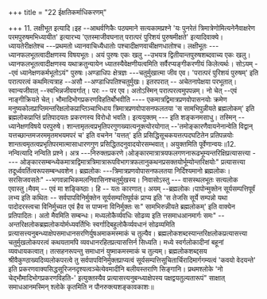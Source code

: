 +++
title = "22 ईक्षतिकर्माधिकरणम्"

+++
11. लक्षीभूत इत्यादि।इह --आथर्वणिकैः पठ्यमाने सत्यकामप्रश्ने 'यः पुनरेतं त्रिमात्रेणोमित्यनेनैवाक्षरेण परमपुरुषमभिध्यायीत' इत्यारभ्य 'एतस्माजीवघनात् परात्परं पुरिशयं पुरुषमीक्षते' इत्यादिवाक्ये। ध्यायतेरीक्षतेश्च ---प्रथमतो ध्यानवाचिध्यैधातोः पश्चादीक्षणवाचीक्षणधातोश्च। लक्षीभूतः ---ध्यानफलभूतत्वादीक्षणस्य विषयभूतः। अयं पुरुषः एकः खलु --उभयत्र द्वितीयान्तपुरुषशब्दवाच्य एकः खलु। ध्यानफलभूतत्वादीक्षणस्य यथाक्रतुन्यायेन ध्यातस्यैवेक्षणीयत्वमिति सर्वैरप्यङ्गीकरणीयं किलेत्यर्थः। सोऽयम् --एवं ध्यानेक्षणकर्मभूतोऽयं" पुरुषः।अण्डाधिपः क्षेत्रज्ञः ---चतुर्मुखात्मा जीव एव। 'परात्परं पुरिशयं पुरुषम्' इति परात्परत्वं कथमित्यत्राह --असौ --अण्डाधिपतिश्चतुर्मुखः। इतरपरात् -- अचेतनापेक्षया परभूतात्।स्वान्यजीवात् --स्वभिन्नजीववर्गात्। परः -- पर एव। अतोऽस्मिन् परात्परत्वमुपपन्नम्। नो चेत् --एवं नाङ्गीक्रियते चेत्। भौमादिभोगप्रकरणविहतिर्बोभवीति ---- एकमात्रद्विमात्रप्रणवोपासनयोः क्रमेण मनुष्यकोलप्राप्तिमन्तरिक्षलोकप्राप्तिञ्चाभिधाय त्रिमात्रप्रणवोपासनफलतया 'स सामभिपुन्नीयते ब्रह्मलोकम्' इति ब्रह्मलोकप्राप्तिं प्रतिपादयतः प्रकरणस्य विरोधो भवति। इत्ययुक्तम् --- इति शङ्कनमसाधु। तस्मिन् --ध्यानेक्षणविषये परपुरुषे। शान्तामृतत्वप्रभृतिपरगुणख्यात्यनूक्त्योरयोगात् --'तमोङ्कारणैवायनेनान्वेति विद्वान् यत्तच्छान्तमजरममृतमभयमपरं च' इति वचनेन 'यत्तत्' इति प्रसिद्धिसूचकयत्तत्पदघटितेन प्रतिपन्नयोः शान्तत्वमृतत्वप्रभृतिपरमात्मासाधारणगुण प्रसिद्धितदनुवादयोरसम्भवात्। अयुक्तमिति पूर्वेणान्वयः॥12. नन्वित्यादि नन्विति प्रश्ने। अत्र ---निरुक्तप्रकरणे।ओङ्कारमात्रात्रयफलगणनारूढभूम्यन्तरिक्षिप्रत्यासत्त्या ---- ओङ्कारसम्बन्ध्येकमात्राद्विमात्रत्रिमात्रारूपविभागत्रफलानुकथनप्रसक्तयोर्भूम्योन्तरिक्षयोः" प्रत्यासत्त्या तदूर्ध्ववर्तित्वरूपसम्बन्धवशेन। ब्रह्मलोकः ---त्रिमात्रप्रणवोपासनफलतया निर्दिश्यमानो ब्रह्मलोकः।सरसिजवसतेः" --भगवन्नाभिकमलनिवासिनश्चतुर्मुखस्य। निवासोऽस्तु --- वासस्थलभूतः सत्यलोक एवास्तु।मैवम् -- एवं मा शङ्किष्ठाः। हि -- यतः कारणात्। अयम् --ब्रह्मलोकः।पापोन्मुक्तेन सूर्यसम्पत्तिपूर्वं लभ्य इति कथितः -- सर्वपापविनिर्मुक्तेन सूर्यसम्पत्तिपूर्वकं प्राप्य इति 'स तेजसि सूर्ये सम्पन्नो यथा पादोदरस्त्वचा विनिर्मुच्यत एवं हैव स पाप्मना विनिर्मुक्तः सः" सामभिरुन्नीयते ब्रह्मलोकम्' इति वाक्येन प्रतिपादितः। अतो मैवमिति सम्बन्धः। मध्यलोकैर्व्यवधिः सोढव्य इति त्तसमाधआनमार्गः समः" --अन्तरिक्षलोकब्रह्मलोकयोर्मध्यवर्तिभिः स्वर्गादिबहुलोकैर्व्यवधानं सोढव्यमिति प्रत्यासत्त्यनुबन्ध्याक्षेपसमाधानसरणिर्युषअमाकमस्माकं च तुल्यैव। ब्रह्मलोकशब्दस्यान्तरिक्षलोकप्रत्यासत्त्या चतुर्मुखलोकपरत्वं कथयतामपि व्यवधानरहितप्रत्यासत्तिर्न सिध्यति। मध्ये स्वर्गलोकादीनां बहूनां व्यवधायकत्वात्। तत्सहनरूपन्तु समाधानं युष्माकमस्माकं च तुल्यम्। ब्रह्मलोकशब्द्सय श्रीवैकुण्ठाख्यदिव्यलोकपरत्वे तु सर्वपापविनिर्मुक्तप्राप्यत्वं सूर्यसम्पत्तिसूचितार्चिरादिमार्गगम्यत्वं 'कवयो वेदयन्ते' इति प्रकरणवाक्यसिद्धसूरिजनदृश्यत्वञ्चेत्येवमादीनि बलीयस्तराणि सिङ्गानि। प्रथमश्लोके 'नो चेद्भौमादिभोगप्रकरणविहति-' इत्युक्तस्यैव प्रत्यासत्त्यनुबन्ध्याक्षेपस्य पक्षद्वयतुल्यतारूपं" साक्षात् समाधआनमस्मिन् श्लोके कृतमिति न पौनरुक्त्यशङ्कावकाशः॥